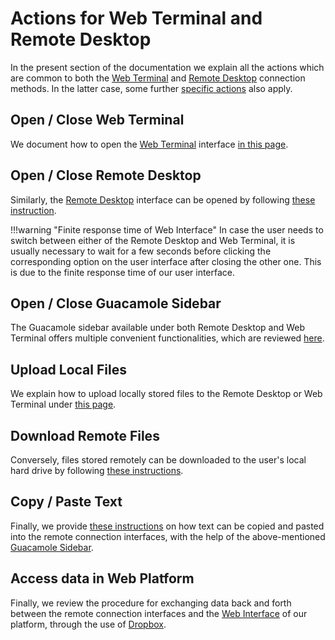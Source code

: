 # Actions for Web Terminal and Remote Desktop

In the present section of the documentation we explain all the actions which are common to both the [Web Terminal](../web-terminal.md) and [Remote Desktop](../remote-desktop.md) connection methods. In the latter case, some further [specific actions](../actions-rd/overview.md) also apply.
    
## Open / Close Web Terminal

We document how to open the [Web Terminal](../web-terminal.md) interface [in this page](open-terminal.md).

## Open / Close Remote Desktop

Similarly, the [Remote Desktop](../remote-desktop.md) interface can be opened by following [these instruction](open-desktop.md).

!!!warning "Finite response time of Web Interface"
    In case the user needs to switch between either of the Remote Desktop and Web Terminal, it is usually necessary to wait for a few seconds before clicking the corresponding option on the user interface after closing the other one. This is due to the finite response time of our user interface. 

## Open / Close Guacamole Sidebar

The Guacamole sidebar available under both Remote Desktop and Web Terminal offers multiple convenient functionalities, which are reviewed [here](guacamole.md).

## Upload Local Files

We explain how to upload locally stored files to the Remote Desktop or Web Terminal under [this page](upload.md).

## Download Remote Files

Conversely, files stored remotely can be downloaded to the user's local hard drive by following [these instructions](download.md).

## Copy / Paste Text

Finally, we provide [these instructions](copy-paste.md) on how text can be copied and pasted into the remote connection interfaces, with the help of the above-mentioned [Guacamole Sidebar](guacamole.md). 

## Access data in Web Platform

Finally, we review the procedure for exchanging data back and forth between the remote connection interfaces and the [Web Interface](../../ui/overview.md) of our platform, through the use of [Dropbox](../../data-in-objectstorage/dropbox.md).
